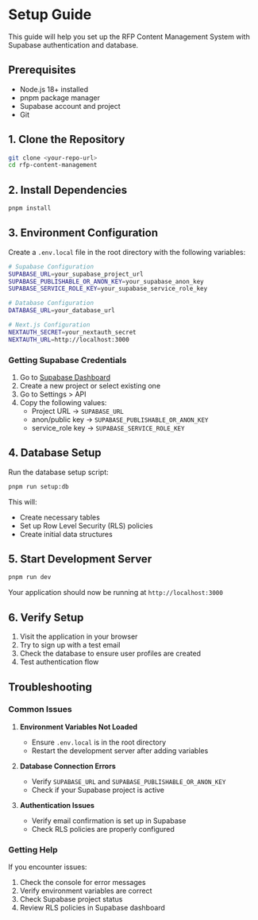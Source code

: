 # Setup Guide

This guide will help you set up the RFP Content Management System with Supabase authentication and database.

## Prerequisites

- Node.js 18+ installed
- pnpm package manager
- Supabase account and project
- Git

## 1. Clone the Repository

```bash
git clone <your-repo-url>
cd rfp-content-management
```

## 2. Install Dependencies

```bash
pnpm install
```

## 3. Environment Configuration

Create a `.env.local` file in the root directory with the following variables:

```bash
# Supabase Configuration
SUPABASE_URL=your_supabase_project_url
SUPABASE_PUBLISHABLE_OR_ANON_KEY=your_supabase_anon_key
SUPABASE_SERVICE_ROLE_KEY=your_supabase_service_role_key

# Database Configuration
DATABASE_URL=your_database_url

# Next.js Configuration
NEXTAUTH_SECRET=your_nextauth_secret
NEXTAUTH_URL=http://localhost:3000
```

### Getting Supabase Credentials

1. Go to [Supabase Dashboard](https://app.supabase.com)
2. Create a new project or select existing one
3. Go to Settings > API
4. Copy the following values:
   - Project URL → `SUPABASE_URL`
   - anon/public key → `SUPABASE_PUBLISHABLE_OR_ANON_KEY`
   - service_role key → `SUPABASE_SERVICE_ROLE_KEY`

## 4. Database Setup

Run the database setup script:

```bash
pnpm run setup:db
```

This will:

- Create necessary tables
- Set up Row Level Security (RLS) policies
- Create initial data structures

## 5. Start Development Server

```bash
pnpm run dev
```

Your application should now be running at `http://localhost:3000`

## 6. Verify Setup

1. Visit the application in your browser
2. Try to sign up with a test email
3. Check the database to ensure user profiles are created
4. Test authentication flow

## Troubleshooting

### Common Issues

1. **Environment Variables Not Loaded**
   - Ensure `.env.local` is in the root directory
   - Restart the development server after adding variables

2. **Database Connection Errors**
   - Verify `SUPABASE_URL` and `SUPABASE_PUBLISHABLE_OR_ANON_KEY`
   - Check if your Supabase project is active

3. **Authentication Issues**
   - Verify email confirmation is set up in Supabase
   - Check RLS policies are properly configured

### Getting Help

If you encounter issues:

1. Check the console for error messages
2. Verify environment variables are correct
3. Check Supabase project status
4. Review RLS policies in Supabase dashboard
